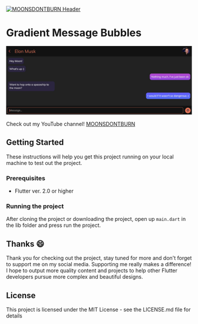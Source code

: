 [![MOONSDONTBURN Header](https://i.imgur.com/1QHjcUZ.png)](https://moonsdontburn.design/)
# Gradient Message Bubbles
![Image Preview](./repo/thumbnail.jpg)

Check out my YouTube channel! [MOONSDONTBURN](https://www.youtube.com/channel/UCurQRmT17EyOIrdPseiastg)

## Getting Started
These instructions will help you get this project running on your local machine to test out the project.

### Prerequisites
* Flutter ver. 2.0 or higher

### Running the project
After cloning the project or downloading the project, open up `main.dart` in the lib folder and press run the project.

## Thanks 😄
Thank you for checking out the project, stay tuned for more and don't forget to support me on my social media. Supporting me
really makes a difference! I hope to output more quality content and projects to help other Flutter developers pursue more complex
and beautiful designs.

## License
This project is licensed under the MIT License - see the LICENSE.md file for details